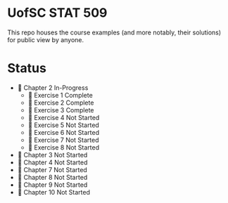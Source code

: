 # UofSC STAT 509

This repo houses the course examples (and more notably, their solutions) for public view by anyone.

# Status

- &#x1F4D9; Chapter 2 In-Progress
	- &#x1F4D7; Exercise 1 Complete
	- &#x1F4D7; Exercise 2 Complete
	- &#x1F4D7; Exercise 3 Complete
	- &#x1F534; Exercise 4 Not Started
	- &#x1F534; Exercise 5 Not Started
	- &#x1F534; Exercise 6 Not Started
	- &#x1F534; Exercise 7 Not Started
	- &#x1F534; Exercise 8 Not Started
- &#x1F534; Chapter 3 Not Started
- &#x1F534; Chapter 4 Not Started
- &#x1F534; Chapter 7 Not Started
- &#x1F534; Chapter 8 Not Started
- &#x1F534; Chapter 9 Not Started
- &#x1F534; Chapter 10 Not Started